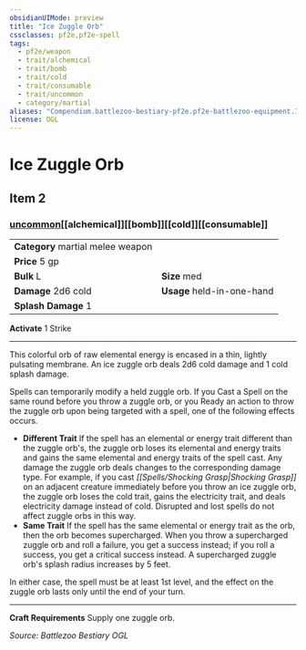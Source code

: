 ```yaml
---
obsidianUIMode: preview
title: "Ice Zuggle Orb"
cssclasses: pf2e,pf2e-spell
tags:
  - pf2e/weapon
  - trait/alchemical
  - trait/bomb
  - trait/cold
  - trait/consumable
  - trait/uncommon
  - category/martial
aliases: "Compendium.battlezoo-bestiary-pf2e.pf2e-battlezoo-equipment.Item.vvjHD2cyDL4QwYoE"
license: OGL
---
```

# Ice Zuggle Orb
## Item 2
### [uncommon](uncommon "Uncommon Rarity Trait")[[alchemical]][[bomb]][[cold]][[consumable]]

|  |  |
| -- | -- |
| **Category** martial melee weapon |  |
| **Price** 5 gp |  |
| **Bulk** L | **Size** med |
| **Damage** 2d6 cold  | **Usage** held-in-one-hand |
| **Splash Damage** 1 | |


**Activate** 1 Strike

* * *

This colorful orb of raw elemental energy is encased in a thin, lightly pulsating membrane. An ice zuggle orb deals 2d6 cold damage and 1 cold splash damage.

Spells can temporarily modify a held zuggle orb. If you Cast a Spell on the same round before you throw a zuggle orb, or you Ready an action to throw the zuggle orb upon being targeted with a spell, one of the following effects occurs.

*   **Different Trait** If the spell has an elemental or energy trait different than the zuggle orb's, the zuggle orb loses its elemental and energy traits and gains the same elemental and energy traits of the spell cast. Any damage the zuggle orb deals changes to the corresponding damage type. For example, if you cast _[[Spells/Shocking Grasp|Shocking Grasp]]_ on an adjacent creature immediately before you throw an ice zuggle orb, the zuggle orb loses the cold trait, gains the electricity trait, and deals electricity damage instead of cold. Disrupted and lost spells do not affect zuggle orbs in this way.
*   **Same Trait** If the spell has the same elemental or energy trait as the orb, then the orb becomes supercharged. When you throw a supercharged zuggle orb and roll a failure, you get a success instead; if you roll a success, you get a critical success instead. A supercharged zuggle orb's splash radius increases by 5 feet.

In either case, the spell must be at least 1st level, and the effect on the zuggle orb lasts only until the end of your turn.

* * *

**Craft Requirements** Supply one zuggle orb.

*Source: Battlezoo Bestiary*
*OGL*